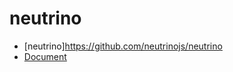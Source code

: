 # neutrino

- [neutrino]https://github.com/neutrinojs/neutrino
- [Document](https://neutrinojs.org/)
